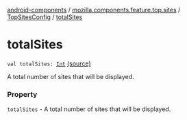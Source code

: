 [android-components](../../index.md) / [mozilla.components.feature.top.sites](../index.md) / [TopSitesConfig](index.md) / [totalSites](./total-sites.md)

# totalSites

`val totalSites: `[`Int`](https://kotlinlang.org/api/latest/jvm/stdlib/kotlin/-int/index.html) [(source)](https://github.com/mozilla-mobile/android-components/blob/master/components/feature/top-sites/src/main/java/mozilla/components/feature/top/sites/TopSitesConfig.kt#L15)

A total number of sites that will be displayed.

### Property

`totalSites` - A total number of sites that will be displayed.